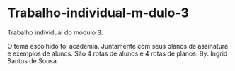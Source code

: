 # Trabalho-individual-m-dulo-3
Trabalho individual do módulo 3.
 
O tema escolhido foi academia. Juntamente com seus planos de assinatura e exemplos de alunos.
São 4 rotas de alunos e 4 rotas de planos.
By: Ingrid Santos de Sousa.
